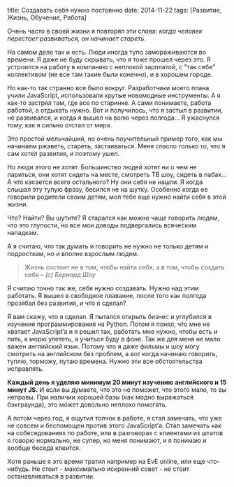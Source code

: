title: Создавать себя нужно постоянно
date: 2014-11-22
tags: [Развитие, Жизнь, Обучение, Работа]

Очень часто в своей жизни я повторял эти слова: *когда человек перестает развиваться, он начинает стареть*.

На самом деле так и есть. Люди иногда тупо замораживаются во времени. Я даже не буду скрывать, что я тоже прошел через это. Я устроился на работу в компанию с неплохой зарплатой, с "так себе" коллективом (не все там такие были конечно), и в хорошем городе.

Но как-то так странно все было вокруг. Разработчики моего плана учили JavaScript, использовали крутые новомодные инструменты. А я как-то застрял там, где все по старинке. А сами понимаете, работа работой, а отдыхать нужно. Вот и получилось, что я застыл в развитии, не развивался, и когда я вышел на волю через полгода… Я ужаснулся тому, как я сильно отстал от мира.

Это простой мельчайший, но очень поучительный пример того, как мы начинаем ржаветь, стареть, застаиваться. Меня спасло только то, что я сам хотел развития, и поэтому ушел.

Но люди этого не хотят. Большинство людей хотят ни о чем не париться, они хотят сидеть на месте, смотреть ТВ шоу, сидеть в пабах… А что касается всего остального? Ну они себя не нашли. Я когда слышал эту тупую фразу, бесился не на шутку. Особенно когда ее говорили родители своим детям, мол тебе еще нужно найти себя в этой жизни.

Что? Найти? Вы шутите? Я старался как можно чаще говорить людям, что это глупости, но все мои доводы подвергались всяческим нападкам.

А я считаю, что так думать и говорить не нужно не только детям и подросткам, но и вполне взрослым людям.

> Жизнь состоит не в том, чтобы найти себя, а в том, чтобы создать себя – *(с) Бернард Шоу*

Я считаю точно так же, себя нужно создавать. Нужно над этим работать. Я вышел в свободное плавание, после того как полгода прозябал без развития, и что я сделал?

Я вам скажу, что я сделал. Я пытался открыть бизнес и углубился в изучение программирования на Python. Потом я понял, что мне не хватает JavaScript’a и я решил так, работать мне нужно, чтобы есть и пить, к морю улететь, а учиться буду в фоне. Так же для меня не мало важен английский язык. Потому что я даже фильмы и шоу могу смотреть на английском без проблем, а вот когда начинаю говорить, туплю, торможу, путаю времена. Нужно эти все обстоятельства исправлять.

**Каждый день я уделяю минимум 20 минут изучению английского и 15 минут JS.** И если вы думаете, что это не поможет, что этого мало, то вы неправы. При наличии хорошей базы (как модно выражаться бэкграунда), это может довольно неплохо помогать.

А потом через год, я ощутил толчок в работе, я стал замечать, что уже не совсем и беспомощен против этого JavaScript’а. Стал замечать как на собеседованиях по работе, или в разговорах с клиентами из штатов я говорю нормально, не супер, но меня понимают, и я понимаю и вообще беседа клеится.

Хотя раньше я это время тратил например на EvE online, или еще что-нибудь. Не стоит - максимально искренний совет - не стоит останавливаться в развитии.
